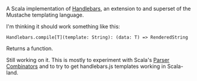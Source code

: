A Scala implementation of [Handlebars](http://handlebarsjs.com/), an extension to and superset of the Mustache templating language.

I'm thinking it should work something like this:

    Handlebars.compile[T](template: String): (data: T) => RenderedString

Returns a function.

Still working on it. This is mostly to experiment with Scala's [Parser Combinators](http://www.scala-lang.org/api/current/index.html#scala.util.parsing.combinator.Parsers) and to try to get handlebars.js templates working in Scala-land.
  
